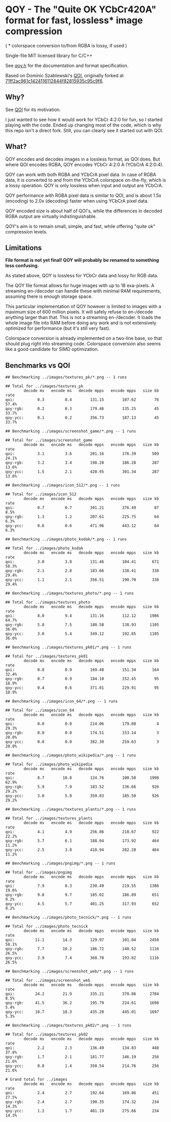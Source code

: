 # QOY - The "Quite OK YCbCr420A" format for fast, lossless* image compression
( * colorspace conversion to/from RGBA is lossy, if used )

Single-file MIT licensed library for C/C++

See [qoy.h](./qoy.h) for the documentation and format specification.

Based on Dominic Szablewski's [QOI](https://github.com/phoboslab/qoi),
originally forked at [71ff2ac961c1424116112844f82815935c95c9f6](https://github.com/phoboslab/qoi/tree/71ff2ac961c1424116112844f82815935c95c9f6).


## Why?

See [QOI](https://github.com/phoboslab/qoi) for its motivation.

I just wanted to see how it would work for YCbCr 4:2:0 for fun, so I started
playing with the code. Ended up changing most of the code, which is why this repo
isn't a direct fork. Still, you can clearly see it started out with QOI.


## What?

QOY encodes and decodes images in a lossless format, as QOI does. But where
QOI encodes RGBA, QOY encodes YCbCr 4:2:0 A (YCbCrA 4:2:0:4).

QOY can work with both RGBA and YCbCrA pixel data. In case of RGBA data, it
is converted to and from the YCbCrA colorspace on-the-fly, which is a lossy
operation. QOY is only lossless when input and output are YCbCrA.

QOY performance with RGBA pixel data is similar to QOI, and is about 1.5x
(encoding) to 2.0x (decoding) faster when using YCbCrA pixel data.

QOY encoded size is about half of QOI's, while the differences in decoded
RGBA output are virtually indistinguishable.

QOY's aim is to remain small, simple, and fast, while offering "quite ok"
compression levels.


## Limitations

**File format is not yet final! QOY will probably be renamed to something
less confusing.**

As stated above, QOY is lossless for YCbCr data and lossy for RGB data.

The QOY file format allows for huge images with up to 18 exa-pixels. A streaming 
en-/decoder can handle these with minimal RAM requirements, assuming there is 
enough storage space.

This particular implementation of QOY however is limited to images with a 
maximum size of 600 million pixels. It will safely refuse to en-/decode anything
larger than that. This is not a streaming en-/decoder. It loads the whole image
file into RAM before doing any work and is not extensively optimized for 
performance (but it's still very fast).

Colorspace conversion is already implemented on a two-line base, so that should
plug right into streaming code. Colorspace conversion also seems like a good
candidate for SIMD optimization.


## Benchmarks vs QOI

```
## Benchmarking ../images/textures_pk/*.png -- 1 runs

## Total for ../images/textures_pk
        decode ms   encode ms   decode mpps   encode mpps   size kb    rate
qoi:          0.3         0.4        131.15        107.62        76   57.4%
qoy-rgb:      0.2         0.3        179.46        135.25        45   33.7%
qoy-ycc:      0.1         0.2        356.73        187.13        45   33.7%

## Benchmarking ../images/screenshot_game/*.png -- 1 runs

## Total for ../images/screenshot_game
        decode ms   encode ms   decode mpps   encode mpps   size kb    rate
qoi:          3.1         3.6        201.16        176.39       509   24.1%
qoy-rgb:      3.2         3.4        198.28        186.28       287   13.6%
qoy-ycc:      1.5         2.1        420.95        301.34       287   13.6%

## Benchmarking ../images/icon_512/*.png -- 1 runs

## Total for ../images/icon_512
        decode ms   encode ms   decode mpps   encode mpps   size kb    rate
qoi:          0.7         0.7        391.21        376.49        87    8.5%
qoy-rgb:      1.3         1.2        207.61        225.75        64    6.3%
qoy-ycc:      0.6         0.6        471.96        443.12        64    6.3%

## Benchmarking ../images/photo_kodak/*.png -- 1 runs

## Total for ../images/photo_kodak
        decode ms   encode ms   decode mpps   encode mpps   size kb    rate
qoi:          3.0         3.8        131.46        104.41       671   58.3%
qoy-rgb:      2.1         2.8        183.66        138.41       338   29.4%
qoy-ycc:      1.1         2.1        356.51        190.70       338   29.4%

## Benchmarking ../images/textures_photo/*.png -- 1 runs

## Total for ../images/textures_photo
        decode ms   encode ms   decode mpps   encode mpps   size kb    rate
qoi:          8.0         9.4        131.16        112.12      1986   64.7%
qoy-rgb:      5.8         7.5        180.58        138.93      1105   36.0%
qoy-ycc:      3.0         5.4        349.12        192.85      1105   36.0%

## Benchmarking ../images/textures_pk01/*.png -- 1 runs

## Total for ../images/textures_pk01
        decode ms   encode ms   decode mpps   encode mpps   size kb    rate
qoi:          0.8         0.9        169.48        151.34       164   32.4%
qoy-rgb:      0.7         0.9        184.10        152.45        95   18.9%
qoy-ycc:      0.4         0.6        371.01        229.91        95   18.9%

## Benchmarking ../images/icon_64/*.png -- 1 runs

## Total for ../images/icon_64
        decode ms   encode ms   decode mpps   encode mpps   size kb    rate
qoi:          0.0         0.0        214.06        179.88         4   29.3%
qoy-rgb:      0.0         0.0        174.51        153.14         3   20.0%
qoy-ycc:      0.0         0.0        382.30        259.63         3   20.0%

## Benchmarking ../images/photo_wikipedia/*.png -- 1 runs

## Total for ../images/photo_wikipedia
        decode ms   encode ms   decode mpps   encode mpps   size kb    rate
qoi:          8.7        10.8        124.76        100.50      1998   62.9%
qoy-rgb:      5.9         7.9        183.52        136.66       926   29.2%
qoy-ycc:      3.0         5.8        359.83        185.50       926   29.2%

## Benchmarking ../images/textures_plants/*.png -- 1 runs

## Total for ../images/textures_plants
        decode ms   encode ms   decode mpps   encode mpps   size kb    rate
qoi:          4.1         4.9        256.86        218.67       922   22.2%
qoy-rgb:      5.7         6.1        188.04        173.92       464   11.2%
qoy-ycc:      2.5         3.8        418.94        282.28       464   11.2%

## Benchmarking ../images/pngimg/*.png -- 1 runs

## Total for ../images/pngimg
        decode ms   encode ms   decode mpps   encode mpps   size kb    rate
qoi:          7.9         8.3        230.49        219.55      1386   19.6%
qoy-rgb:      9.8         9.7        185.02        186.89       651    9.2%
qoy-ycc:      4.5         5.7        401.25        317.93       652    9.2%

## Benchmarking ../images/photo_tecnick/*.png -- 1 runs

## Total for ../images/photo_tecnick
        decode ms   encode ms   decode mpps   encode mpps   size kb    rate
qoi:         11.1        14.3        129.97        101.04      2450   58.1%
qoy-rgb:      7.7        10.2        186.72        140.52      1116   26.5%
qoy-ycc:      3.9         7.4        368.78        193.82      1116   26.5%

## Benchmarking ../images/screenshot_web/*.png -- 1 runs

## Total for ../images/screenshot_web
        decode ms   encode ms   decode mpps   encode mpps   size kb    rate
qoi:         24.2        21.9        335.21        370.86      2704    8.5%
qoy-rgb:     41.5        36.2        195.79        224.61      1698    5.4%
qoy-ycc:     18.7        18.3        435.20        445.01      1697    5.3%

## Benchmarking ../images/textures_pk02/*.png -- 1 runs

## Total for ../images/textures_pk02
        decode ms   encode ms   decode mpps   encode mpps   size kb    rate
qoi:          2.2         2.3        136.49        134.83       448   37.8%
qoy-rgb:      1.7         2.1        181.77        146.19       256   21.6%
qoy-ycc:      0.8         1.4        358.54        214.76       256   21.6%

# Grand total for ../images
        decode ms   encode ms   decode mpps   encode mpps   size kb    rate
qoi:          2.4         2.7        192.64        169.86       451   27.5%
qoy-rgb:      2.4         2.7        190.35        174.32       234   14.3%
qoy-ycc:      1.2         1.7        401.19        275.66       234   14.3%
```